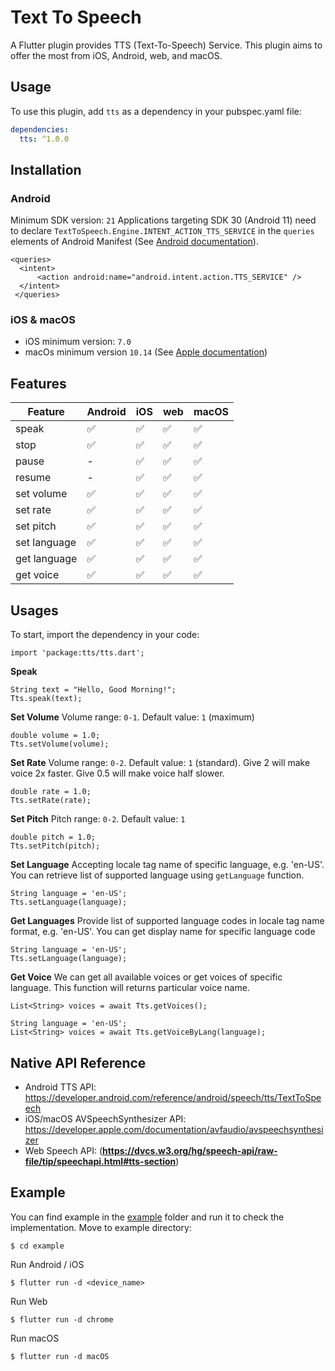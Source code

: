 # Text To Speech

A Flutter plugin provides TTS (Text-To-Speech) Service. This plugin aims to offer the most from iOS, Android, web, and macOS.

## Usage

To use this plugin, add `tts` as a dependency in your pubspec.yaml file:

```yaml
dependencies:
  tts: ^1.0.0
```

## Installation

### Android

Minimum SDK version:  `21` 
Applications targeting SDK 30 (Android 11) need to declare  `TextToSpeech.Engine.INTENT_ACTION_TTS_SERVICE` in the `queries` elements of Android Manifest (See [Android documentation](https://developer.android.com/reference/android/speech/tts/TextToSpeech)).

```
<queries>
  <intent>
      <action android:name="android.intent.action.TTS_SERVICE" />
  </intent>
 </queries> 
```

### iOS & macOS

- iOS minimum version: `7.0`
- macOs minimum version `10.14` 
  (See [Apple documentation]([https://developer.apple.com/documentation/avfaudio/avspeechsynthesizer](https://developer.apple.com/documentation/avfaudio/avspeechsynthesizer)))

## Features


| Feature      | Android            | iOS                | web                | macOS              |
| ------------ | ------------------ | ------------------ | ------------------ | ------------------ |
| speak        | :white_check_mark: | :white_check_mark: | :white_check_mark: | :white_check_mark: |
| stop         | :white_check_mark: | :white_check_mark: | :white_check_mark: | :white_check_mark: |
| pause        | -                  | :white_check_mark: | :white_check_mark: | :white_check_mark: |
| resume       | -                  | :white_check_mark: | :white_check_mark: | :white_check_mark: |
| set volume   | :white_check_mark: | :white_check_mark: | :white_check_mark: | :white_check_mark: |
| set rate     | :white_check_mark: | :white_check_mark: | :white_check_mark: | :white_check_mark: |
| set pitch    | :white_check_mark: | :white_check_mark: | :white_check_mark: | :white_check_mark: |
| set language | :white_check_mark: | :white_check_mark: | :white_check_mark: | :white_check_mark: |
| get language | :white_check_mark: | :white_check_mark: | :white_check_mark: | :white_check_mark: |
| get voice    | :white_check_mark: | :white_check_mark: | :white_check_mark: | :white_check_mark: |


## Usages

To start, import the dependency in your code:

```
import 'package:tts/tts.dart';
```

**Speak** 

```
String text = "Hello, Good Morning!";
Tts.speak(text);
```

**Set Volume**
Volume range: `0-1`. Default value: `1` (maximum)

```
double volume = 1.0;
Tts.setVolume(volume);  
```

**Set Rate**
Volume range: `0-2`. Default value: `1` (standard). Give 2 will make voice 2x faster. Give 0.5 will make voice half slower.

```
double rate = 1.0;
Tts.setRate(rate);  
```

**Set Pitch**
Pitch range: `0-2`. Default value: `1`

```
double pitch = 1.0;
Tts.setPitch(pitch);  
```

**Set Language**
Accepting locale tag name of specific language, e.g. 'en-US'. You can retrieve list of supported language using `getLanguage` function.

```
String language = 'en-US';
Tts.setLanguage(language);  
```

**Get Languages**
Provide list of supported language codes in locale tag name format, e.g. 'en-US'. You can get display name for specific language code

```
String language = 'en-US';
Tts.setLanguage(language);  
```

**Get Voice**
We can get all available voices or get voices of specific language. This function will returns particular voice name.

```
List<String> voices = await Tts.getVoices();

String language = 'en-US';
List<String> voices = await Tts.getVoiceByLang(language);
```


## Native API Reference

- Android TTS API: https://developer.android.com/reference/android/speech/tts/TextToSpeech
- iOS/macOS AVSpeechSynthesizer API: https://developer.apple.com/documentation/avfaudio/avspeechsynthesizer
- Web Speech API: (**https://dvcs.w3.org/hg/speech-api/raw-file/tip/speechapi.html#tts-section**)

## Example

You can find example in the [example](https://github.com/ixsans/tts/tree/main/example) folder and run it to check the implementation. 
Move to example directory:

```
$ cd example
```

Run Android / iOS

```
$ flutter run -d <device_name>
```

Run Web

```
$ flutter run -d chrome
```

Run macOS

```
$ flutter run -d macOS
```

